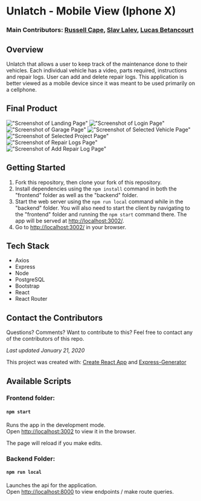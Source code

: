 # Unlatch - Mobile View (Iphone X)

### Main Contributors: [Russell Cape](https://github.com/russellcape), [Slav Lalev](https://github.com/slav120), [Lucas Betancourt](https://github.com/Caronise)


## Overview

Unlatch that allows a user to keep track of the maintenance done to their vehicles. Each individual vehicle has a video, parts required, instructions and repair logs. User can add and delete repair logs. This application is better viewed as a mobile device since it was meant to be used primarily on a cellphone.


## Final Product

!["Screenshot of Landing Page"](https://raw.githubusercontent.com/Caronise/unlatch/master/frontend/docs/Landing.png)
!["Screenshot of Login Page"](https://raw.githubusercontent.com/Caronise/unlatch/master/frontend/docs/Login.png)
!["Screenshot of Garage Page"](https://raw.githubusercontent.com/Caronise/unlatch/master/frontend/docs/Garage.png)
!["Screenshot of Selected Vehicle Page"](https://raw.githubusercontent.com/Caronise/unlatch/master/frontend/docs/SelectedVehicle.png)
!["Screenshot of Selected Project Page"](https://raw.githubusercontent.com/Caronise/unlatch/master/frontend/docs/SelectedProject.png)
!["Screenshot of Repair Logs Page"](https://raw.githubusercontent.com/Caronise/unlatch/master/frontend/docs/RepairLogs.png)
!["Screenshot of Add Repair Log Page"](https://raw.githubusercontent.com/Caronise/unlatch/master/frontend/docs/AddRepairLog.png)


## Getting Started

1. Fork this repository, then clone your fork of this repository.
2. Install dependencies using the `npm install` command in both the "frontend" folder as well as the "backend" folder.
3. Start the web server using the `npm run local` command while in the "backend" folder. You will also need to start the client by navigating to the "frontend" folder and running the `npm start` command there. The app will be served at <http://localhost:3002/>.
4. Go to <http://localhost:3002/> in your browser.


## Tech Stack

- Axios
- Express
- Node
- PostgreSQL
- Bootstrap
- React
- React Router


## Contact the Contributors

Questions? Comments? Want to contribute to this? Feel free to contact any of the contributors of this repo. 


*Last updated January 21, 2020*


This project was created with: 
[Create React App](https://github.com/facebook/create-react-app) and
[Express-Generator](https://github.com/expressjs/generator)


## Available Scripts

### Frontend folder: 

#### `npm start`

Runs the app in the development mode.<br />
Open [http://localhost:3002](http://localhost:3002) to view it in the browser.

The page will reload if you make edits.<br />

### Backend Folder:

#### `npm run local`

Launches the api for the application.<br />
Open [http://localhost:8000](http://localhost:8000) to view endpoints / make route queries.
